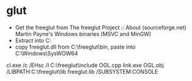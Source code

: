 # glut

- Get the freeglut from The freeglut Project :: About (sourceforge.net)
Martin Payne's Windows binaries (MSVC and MinGW)
- Extract into C: 
- copy freeglut.dll from C:\freeglut\bin\, paste into C:\Windows\SysWOW64

cl.exe /c /EHsc /I C:\freeglut\include OGL.cpp
link.exe OGL.obj /LIBPATH:C:\freeglut\lib freeglut.lib /SUBSYSTEM:CONSOLE
